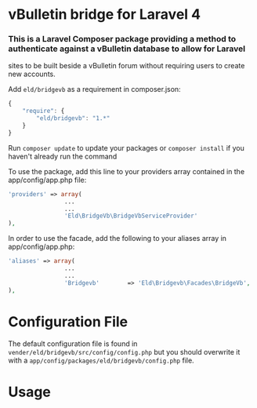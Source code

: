 vBulletin bridge for Laravel 4
================================
### This is a Laravel Composer package providing a method to authenticate against a vBulletin database to allow for Laravel
sites to be built beside a vBulletin forum without requiring users to create new accounts.

Add `eld/bridgevb` as a requirement in composer.json:  
```javascript
{
	"require": {
		"eld/bridgevb": "1.*"
	}
}
```
Run `composer update` to update your packages or `composer install` if you haven't already run the command

To use the package, add this line to your providers array contained in the app/config/app.php file:  
```php
'providers' => array(
				...
				...
				'Eld\BridgeVb\BridgeVbServiceProvider'
),
```

In order to use the facade, add the following to your aliases array in app/config/app.php:  
```php
'aliases' => array(
				...
				...
				'Bridgevb'		  => 'Eld\Bridgevb\Facades\BridgeVb',
),
```

Configuration File
==================
The default configuration file is found in `vender/eld/bridgevb/src/config/config.php` but you should overwrite it with a `app/config/packages/eld/bridgevb/config.php` file.

Usage
=====